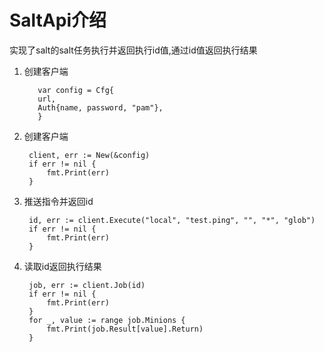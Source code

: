 # SaltApi介绍
  实现了salt的salt任务执行并返回执行id值,通过id值返回执行结果
1. 创建客户端
  
		  var config = Cfg{
		  url,
		  Auth{name, password, "pam"},
		  }
2. 创建客户端

		client, err := New(&config)
		if err != nil {
			fmt.Print(err)
		}
3. 推送指令并返回id

		id, err := client.Execute("local", "test.ping", "", "*", "glob")
		if err != nil {
			fmt.Print(err)
		}
		
4. 读取id返回执行结果

		job, err := client.Job(id)
		if err != nil {
			fmt.Print(err)
		}
		for _, value := range job.Minions {
			fmt.Print(job.Result[value].Return)
		}
